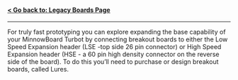 #### [< Go back to: Legacy Boards Page](legacy-boards)
 
---

For truly fast prototyping you can explore expanding 
the base capability of your MinnowBoard Turbot by 
connecting breakout boards to either the Low Speed 
Expansion header (LSE -top side 26 pin connector) or 
High Speed Expansion header (HSE - a 60 pin high 
density connector on the reverse side of the board). 
To do this you’ll need to purchase or design breakout
boards, called Lures.
